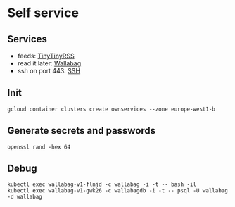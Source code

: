 # Self service

## Services

* feeds: [TinyTinyRSS](./tinytinyrss)
* read it later: [Wallabag](./wallabag)
* ssh on port 443: [SSH](./ssh)

## Init

```
gcloud container clusters create ownservices --zone europe-west1-b
```

## Generate secrets and passwords

```
openssl rand -hex 64
```

## Debug

```
kubectl exec wallabag-v1-flnjd -c wallabag -i -t -- bash -il
kubectl exec wallabag-v1-gwk26 -c wallabagdb -i -t -- psql -U wallabag -d wallabag
```
